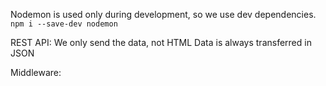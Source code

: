 Nodemon is used only during development, so we use dev dependencies.
`npm i --save-dev nodemon`

REST API: 
We only send the data, not HTML 
Data is always transferred in JSON

Middleware: 
